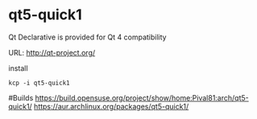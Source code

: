# qt5-quick1
Qt Declarative is provided for Qt 4 compatibility

URL: http://qt-project.org/

install 
```
kcp -i qt5-quick1
```
#Builds
https://build.opensuse.org/project/show/home:Pival81:arch/qt5-quick1/
https://aur.archlinux.org/packages/qt5-quick1/
